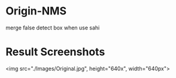 # Origin-NMS
merge false detect box when use sahi

# Result Screenshots

<img src="./Images/Original.jpg", height="640x", width="640px">
